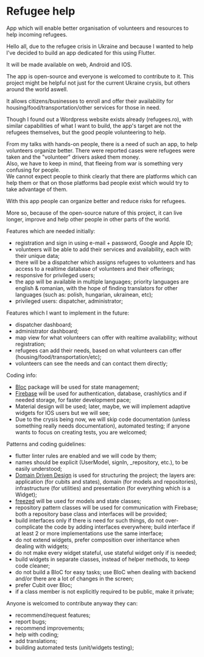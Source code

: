 # Refugee help
App which will enable better organisation of volunteers and resources to help incoming refugees.  

Hello all, due to the refugee crisis in Ukraine and because I wanted to help I've decided to build an app dedicated for this using Flutter.  

It will be made available on web, Android and IOS.  

The app is open-source and everyone is welcomed to contribute to it. 
This project might be helpful not just for the current Ukraine crysis, but others around the world aswell.  

It allows citizens/businesses to enroll and offer their availability for housing/food/transportation/other services for those in need.  

Though I found out a Wordpress website exists already (refugees.ro), with similar capabilities of what I want to build, the app's target are not the refugees themselves, but the good people volunteering to help.

From my talks with hands-on people, there is a need of such an app, to help volunteers organize better. 
There were reported cases were refugees were taken and the "volunteer" drivers asked them money.   
Also, we have to keep in mind, that fleeing from war is something very confusing for people.  
We cannot expect people to think clearly that there are platforms which can help them or that on those platforms bad people exist 
which would try to take advantage of them.

With this app people can organize better and reduce risks for refugees. 

More so, because of the open-source nature of this project, it can live longer, improve and help other people in other parts of the world.  


Features which are needed initially:  
- registration and sign in using e-mail + password, Google and Apple ID;  
- volunteers will be able to add their services and availability, each with their unique data;  
- there will be a dispatcher which assigns refugees to volunteers and has access to a realtime database of volunteers and their offerings;   
- responsive for privileged users;   
- the app will be available in multiple languages; priority languages are english & romanian, with the hope of finding translators for other languages (such as: polish, hungarian, ukrainean, etc);   
- privileged users: dispatcher, administrator;  

Features which I want to implement in the future:  
- dispatcher dashboard;  
- administrator dashboard;  
- map view for what volunteers can offer with realtime availability; without registration;  
- refugees can add their needs, based on what volunteers can offer (housing/food/transportation/etc);  
- volunteers can see the needs and can contact them directly; 

Coding info:
- [Bloc](https://pub.dev/packages/flutter_bloc) package will be used for state management;  
- [Firebase](https://firebase.flutter.dev/) will be used for authentication, database, crashlytics and if needed storage, for faster development pace;  
- Material design will be used; later, maybe, we will implement adaptive widgets for IOS users but we will see;   
- Due to the crysis being now, we will skip code documentation (unless something really needs documentation), automated testing; if anyone wants to focus on creating tests, you are welcomed;  

Patterns and coding guidelines:
- flutter linter rules are enabled and we will code by them;  
- names should be explicit (UserModel, signIn, _repository, etc.), to be easily understood;   
- [Domain Driven Design](https://resocoder.com/2020/03/09/flutter-firebase-ddd-course-1-domain-driven-design-principles/) is used for structuring the project; the layers are: application (for cubits and states), domain (for models and repositories), infrastructure (for utilities) and presentation (for everything which is a Widget);  
- [freezed](https://pub.dev/packages/freezed) will be used for models and state classes;  
- repository pattern classes will be used for communication with Firebase; both a repository base class and interfaces will be provided;  
- build interfaces only if there is need for such things, do not over-complicate the code by adding interfaces everywhere; build interface if at least 2 or more implementations use the same interface;  
- do not extend widgets, prefer composition over inheritance when dealing with widgets;  
- do not make every widget stateful, use stateful widget only if is needed;  
- build widgets in separate classes, instead of helper methods, to keep code cleaner;  
- do not build a BloC for easy tasks; use BloC when dealing with backend and/or there are a lot of changes in the screen;  
- prefer Cubit over Bloc;  
- if a class member is not explicitly required to be public, make it private;  

Anyone is welcomed to contribute anyway they can:
- recommend/request features;
- report bugs;
- recommend improvements;
- help with coding;
- add translations;
- building automated tests (unit/widgets testing);
